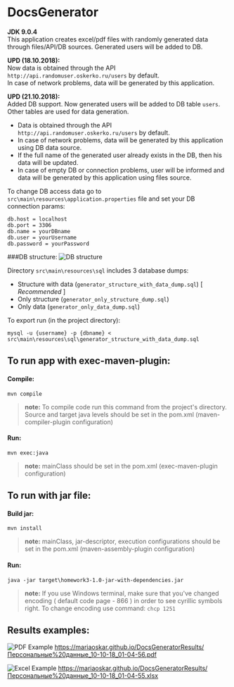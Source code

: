 # DocsGenerator
**JDK 9.0.4**  <br/>
This application creates excel/pdf files with randomly generated data through files/API/DB sources.
Generated users will be added to DB.

**UPD (18.10.2018):** <br/>
Now data is obtained through the API `http://api.randomuser.oskerko.ru/users` by default.<br/>
In case of network problems, data will be generated by this application.

**UPD (21.10.2018):** <br/>
Added DB support. Now generated users will be added to DB table `users`. <br/>
Other tables are used for data generation. <br/>

* Data is obtained through the API `http://api.randomuser.oskerko.ru/users` by default.<br/>
* In case of network problems, data will be generated by this application using DB data source.<br/>
* If the full name of the generated user already exists in the DB, then his data will be updated.<br/>
* In case of empty DB or connection problems, user will be informed and data will be generated by this application using files source.<br/>

To change DB access data go to `src\main\resources\application.properties` file and set your DB connection params:
```
db.host = localhost
db.port = 3306
db.name = yourDBname
db.user = yourUsername
db.password = yourPassword
```
###DB structure:
![DB structure](https://mariaoskar.github.io/DocsGeneratorResults/db_structure.jpg)
 
 Directory `src\main\resources\sql` includes 3 database dumps:

 * Structure with data (`generator_structure_with_data_dump.sql`) [ _Recommended_ ]
 * Only structure (`generator_only_structure_dump.sql`)
 * Only data (`generator_only_data_dump.sql`)
 
 To export run (in the project directory):
 
 ```
mysql -u {username} -p {dbname} < src\main\resources\sql\generator_structure_with_data_dump.sql
 ```
 
 
## To run app with exec-maven-plugin:
#### Compile:
```
mvn compile
```
> **note:** To compile code run this command from the project's directory. 
Source and target java levels should be set in the pom.xml (maven-compiler-plugin configuration)
#### Run:
```
mvn exec:java
```
> **note:** mainClass should be set in the pom.xml (exec-maven-plugin configuration)

## To run with jar file:
#### Build jar:
```
mvn install
```
> **note:** mainClass, jar-descriptor, execution configurations  should be set in the pom.xml (maven-assembly-plugin configuration)


#### Run:
```
java -jar target\homework3-1.0-jar-with-dependencies.jar
```

> **note:** If you use Windows terminal, make sure that you've changed encoding ( default code page - 866 ) in order to see cyrillic symbols right. 
To change encoding use command: `chcp 1251`

## Results examples:

![PDF Example](https://mariaoskar.github.io/DocsGeneratorResults/PDFTable.jpg)
<https://mariaoskar.github.io/DocsGeneratorResults/Персональные%20данные_10-10-18_01-04-56.pdf>

![Excel Example](https://mariaoskar.github.io/DocsGeneratorResults/excelTable.jpg)
<https://mariaoskar.github.io/DocsGeneratorResults/Персональные%20данные_10-10-18_01-04-55.xlsx>
